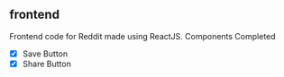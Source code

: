 ## frontend 

Frontend code for Reddit made using ReactJS.
Components Completed
- [x] Save Button
- [x] Share Button
